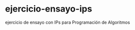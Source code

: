 ejercicio-ensayo-ips
====================

ejercicio de ensayo con IPs para Programación de Algoritmos
